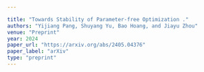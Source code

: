 ```yaml
---

title: "Towards Stability of Parameter-free Optimization ."
authors: "Yijiang Pang, Shuyang Yu, Bao Hoang, and Jiayu Zhou"
venue: "Preprint"
year: 2024
paper_url: "https://arxiv.org/abs/2405.04376"
paper_label: "arXiv"
type: "preprint"
---
```


